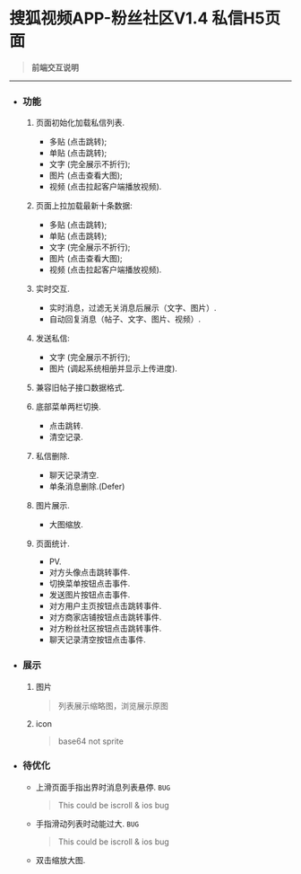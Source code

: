 # 搜狐视频APP-粉丝社区V1.4 私信H5页面

> **前端交互说明**
---

- ### 功能
  1. 页面初始化加载私信列表.
     - 多贴 (点击跳转);
     - 单贴 (点击跳转);
     - 文字 (完全展示不折行);
     - 图片 (点击查看大图);
     - 视频 (点击拉起客户端播放视频).
    
  2. 页面上拉加载最新十条数据:
     - 多贴 (点击跳转);
     - 单贴 (点击跳转);
     - 文字 (完全展示不折行);
     - 图片 (点击查看大图);
     - 视频 (点击拉起客户端播放视频).

  3. 实时交互.
     - 实时消息，过滤无关消息后展示（文字、图片）.
     - 自动回复消息（帖子、文字、图片、视频）.

  4. 发送私信:
     - 文字 (完全展示不折行);
     - 图片 (调起系统相册并显示上传进度).

  5. 兼容旧帖子接口数据格式.
  
  6. 底部菜单两栏切换.
     - 点击跳转.
     - 清空记录.

  7. 私信删除.
     - 聊天记录清空.
     - 单条消息删除.(Defer)

  8. 图片展示.
     - 大图缩放.

  9. 页面统计.
     - PV.
     - 对方头像点击跳转事件.
     - 切换菜单按钮点击事件.
     - 发送图片按钮点击事件.
     - 对方用户主页按钮点击跳转事件.
     - 对方商家店铺按钮点击跳转事件.
     - 对方粉丝社区按钮点击跳转事件.
     - 聊天记录清空按钮点击事件.
- ### 展示

  1. 图片
     > 列表展示缩略图，浏览展示原图

  2. icon
     > base64 not sprite
  
- ### 待优化
  - 上滑页面手指出界时消息列表悬停. ``` BUG ```
    > This could be iscroll & ios bug
    
  - 手指滑动列表时动能过大. ``` BUG ```
    > This could be iscroll & ios bug
    
  - 双击缩放大图.
